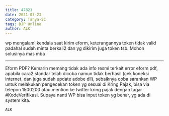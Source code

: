 ```yaml
---
title: 47821
date: 2021-03-23
category: Tanya-SC
tags: DJP Online
author: ALK
---
```


wp mengalami kendala saat kirim eform, keterangannya token tidak valid padahal sudah minta berkali2 dan yg dikirim juga token tsb. Mohon solusinya mas mba

---

Eform PDF? Kemarin memang tidak ada info resmi terkait error eform pdf, apabila cara2 standar telah dicoba namun tidak berhasil (cek koneksi internet, dan juga sudah update adobe dll), sebaiknya coba sarankan WP untuk melakukan pengecekan token yg sesuai di Kring Pajak, bisa via telepon 1500200 atau mention ke twitter kring pajak dengan tagar #KodeVerifikasi. Supaya nanti WP bisa input token yg benar, yg ada di system kita.

`ALK`

